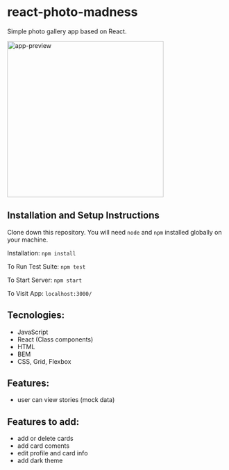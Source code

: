 # react-photo-madness

Simple photo gallery app based on React.

<img src="https://user-images.githubusercontent.com/54573430/201087611-e9b77fa5-c58f-4196-adea-d43ddb3e02da.png" alt="app-preview" width="360"/>

## Installation and Setup Instructions 

Clone down this repository. You will need `node` and `npm` installed globally on your machine.  

Installation: `npm install`  

To Run Test Suite: `npm test`  

To Start Server: `npm start`  

To Visit App: `localhost:3000/`  

## Tecnologies:

- JavaScript 
- React (Class components)
- HTML
- BEM
- CSS, Grid, Flexbox

## Features:
- user can view stories (mock data)

## Features to add:
- add or delete cards
- add card coments
- edit profile and card info
- add dark theme

